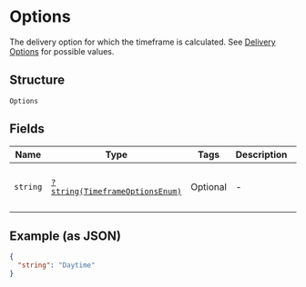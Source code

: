 
# Options

The delivery option for which the timeframe is calculated. See [Delivery Options](https://developer.postnl.nl/docs/#/http/reference-data/reference-codes/delivery-options) for possible values.

## Structure

`Options`

## Fields

| Name | Type | Tags | Description | Getter | Setter |
|  --- | --- | --- | --- | --- | --- |
| `string` | [`?string(TimeframeOptionsEnum)`](../../doc/models/timeframe-options-enum.md) | Optional | - | getString(): ?string | setString(?string string): void |

## Example (as JSON)

```json
{
  "string": "Daytime"
}
```

